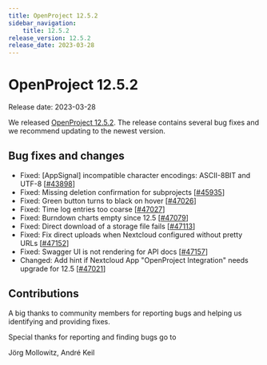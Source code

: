 ```yaml
---
title: OpenProject 12.5.2
sidebar_navigation:
    title: 12.5.2
release_version: 12.5.2
release_date: 2023-03-28
---
```


# OpenProject 12.5.2

Release date: 2023-03-28

We released [OpenProject 12.5.2](https://community.openproject.org/versions/1693).
The release contains several bug fixes and we recommend updating to the newest version.

## Bug fixes and changes

- Fixed: [AppSignal] incompatible character encodings: ASCII-8BIT and UTF-8 \[[#43898](https://community.openproject.org/wp/43898)\]
- Fixed: Missing deletion confirmation for subprojects \[[#45935](https://community.openproject.org/wp/45935)\]
- Fixed: Green button turns to black on hover \[[#47026](https://community.openproject.org/wp/47026)\]
- Fixed: Time log entries too coarse \[[#47027](https://community.openproject.org/wp/47027)\]
- Fixed: Burndown charts empty since 12.5 \[[#47079](https://community.openproject.org/wp/47079)\]
- Fixed: Direct download of a storage file fails \[[#47113](https://community.openproject.org/wp/47113)\]
- Fixed: Fix direct uploads when Nextcloud configured without pretty URLs  \[[#47152](https://community.openproject.org/wp/47152)\]
- Fixed: Swagger UI is not rendering for API docs \[[#47157](https://community.openproject.org/wp/47157)\]
- Changed: Add hint if Nextcloud App "OpenProject Integration" needs upgrade for 12.5 \[[#47021](https://community.openproject.org/wp/47021)\]

## Contributions
A big thanks to community members for reporting bugs and helping us identifying and providing fixes.

Special thanks for reporting and finding bugs go to

Jörg Mollowitz, André Keil
